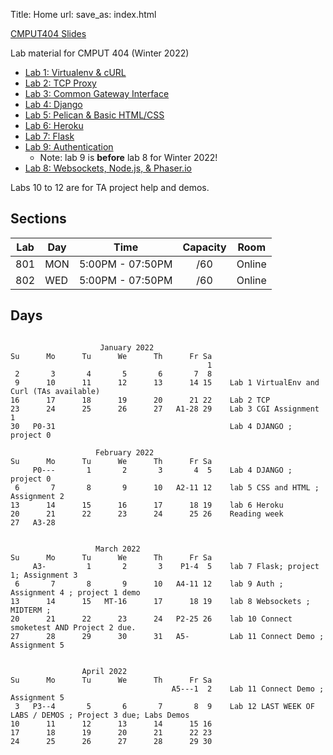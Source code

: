 Title: Home
url:
save_as: index.html

[CMPUT404 Slides](https://uofa-cmput404.github.io/cmput404-slides/)

Lab material for CMPUT 404 (Winter 2022)

* [Lab 1: Virtualenv & cURL]({filename}../labs/lab-1.md)
* [Lab 2: TCP Proxy]({filename}../labs/lab-2.md)
* [Lab 3: Common Gateway Interface]({filename}../labs/lab-3.md)
* [Lab 4: Django]({filename}../labs/lab-4.md)
* [Lab 5: Pelican & Basic HTML/CSS]({filename}../labs/lab-5.md)
* [Lab 6: Heroku]({filename}../labs/lab-6.md)
* [Lab 7: Flask]({filename}../labs/lab-7.md)
* [Lab 9: Authentication]({filename}../labs/lab-9.md)
    * Note: lab 9 is **before** lab 8 for Winter 2022!
* [Lab 8: Websockets, Node.js, & Phaser.io]({filename}../labs/lab-8.md)

Labs 10 to 12 are for TA project help and demos.

## Sections

| Lab | Day | Time             | Capacity | Room    |
|-----|-----|------------------|:--------:|---------|
| 801 | MON | 5:00PM - 07:50PM | /60      | Online  |
| 802 | WED | 5:00PM - 07:50PM | /60      | Online  |

## Days

```text

                    January 2022             
Su      Mo      Tu      We      Th      Fr Sa  
                                            1  
 2       3       4       5       6       7  8  
 9      10      11      12      13      14 15    Lab 1 VirtualEnv and Curl (TAs available)                        
16      17      18      19      20      21 22    Lab 2 TCP                                                        
23      24      25      26      27   A1-28 29    Lab 3 CGI Assignment 1                                           
30   P0-31                                       Lab 4 DJANGO ; project 0                                         
                                                                                                                  
                   February 2022                                                                                  
Su      Mo      Tu      We      Th      Fr Sa                                                                     
     P0---       1       2       3       4  5    Lab 4 DJANGO ; project 0                      
 6       7       8       9      10   A2-11 12    lab 5 CSS and HTML ; Assignment 2                                
13      14      15      16      17      18 19    lab 6 Heroku                                       
20      21      22      23      24      25 26    Reading week                                                     
27   A3-28                                                                                                        
                                                                                                                  
                                                                                                                  
                   March 2022                                                                                     
Su      Mo      Tu      We      Th      Fr Sa                                                                     
     A3-         1       2       3    P1-4  5    lab 7 Flask; project 1; Assignment 3                             
 6       7       8       9      10   A4-11 12    lab 9 Auth ; Assignment 4 ; project 1 demo                       
13      14      15   MT-16      17      18 19    lab 8 Websockets ; MIDTERM ;                                 
20      21      22      23      24   P2-25 26    lab 10 Connect smoketest AND Project 2 due.                      
27      28      29      30      31   A5-         Lab 11 Connect Demo ; Assignment 5                               
                                                                                                                  
                                                                                                                  
                April 2022                                                                                        
Su      Mo      Tu      We      Th      Fr Sa                                                                     
                                    A5---1  2    Lab 11 Connect Demo ; Assignment 5                               
 3   P3--4       5       6       7       8  9    Lab 12 LAST WEEK OF LABS / DEMOS ; Project 3 due; Labs Demos
10      11      12      13      14      15 16    
17      18      19      20      21      22 23  
24      25      26      27      28      29 30  
  


```
